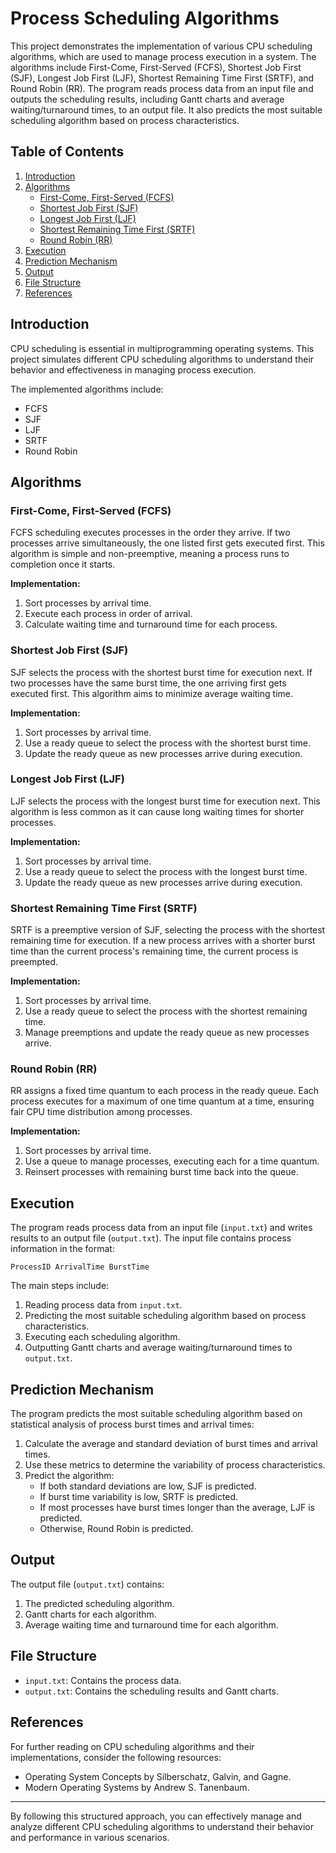 # Process Scheduling Algorithms

This project demonstrates the implementation of various CPU scheduling algorithms, which are used to manage process execution in a system. The algorithms include First-Come, First-Served (FCFS), Shortest Job First (SJF), Longest Job First (LJF), Shortest Remaining Time First (SRTF), and Round Robin (RR). The program reads process data from an input file and outputs the scheduling results, including Gantt charts and average waiting/turnaround times, to an output file. It also predicts the most suitable scheduling algorithm based on process characteristics.

## Table of Contents
1. [Introduction](#introduction)
2. [Algorithms](#algorithms)
    - [First-Come, First-Served (FCFS)](#first-come-first-served-fcfs)
    - [Shortest Job First (SJF)](#shortest-job-first-sjf)
    - [Longest Job First (LJF)](#longest-job-first-ljf)
    - [Shortest Remaining Time First (SRTF)](#shortest-remaining-time-first-srtf)
    - [Round Robin (RR)](#round-robin-rr)
3. [Execution](#execution)
4. [Prediction Mechanism](#prediction-mechanism)
5. [Output](#output)
6. [File Structure](#file-structure)
7. [References](#references)

## Introduction
CPU scheduling is essential in multiprogramming operating systems. This project simulates different CPU scheduling algorithms to understand their behavior and effectiveness in managing process execution.

The implemented algorithms include:
- FCFS
- SJF
- LJF
- SRTF
- Round Robin

## Algorithms

### First-Come, First-Served (FCFS)
FCFS scheduling executes processes in the order they arrive. If two processes arrive simultaneously, the one listed first gets executed first. This algorithm is simple and non-preemptive, meaning a process runs to completion once it starts.

**Implementation:**
1. Sort processes by arrival time.
2. Execute each process in order of arrival.
3. Calculate waiting time and turnaround time for each process.

### Shortest Job First (SJF)
SJF selects the process with the shortest burst time for execution next. If two processes have the same burst time, the one arriving first gets executed first. This algorithm aims to minimize average waiting time.

**Implementation:**
1. Sort processes by arrival time.
2. Use a ready queue to select the process with the shortest burst time.
3. Update the ready queue as new processes arrive during execution.

### Longest Job First (LJF)
LJF selects the process with the longest burst time for execution next. This algorithm is less common as it can cause long waiting times for shorter processes.

**Implementation:**
1. Sort processes by arrival time.
2. Use a ready queue to select the process with the longest burst time.
3. Update the ready queue as new processes arrive during execution.

### Shortest Remaining Time First (SRTF)
SRTF is a preemptive version of SJF, selecting the process with the shortest remaining time for execution. If a new process arrives with a shorter burst time than the current process's remaining time, the current process is preempted.

**Implementation:**
1. Sort processes by arrival time.
2. Use a ready queue to select the process with the shortest remaining time.
3. Manage preemptions and update the ready queue as new processes arrive.

### Round Robin (RR)
RR assigns a fixed time quantum to each process in the ready queue. Each process executes for a maximum of one time quantum at a time, ensuring fair CPU time distribution among processes.

**Implementation:**
1. Sort processes by arrival time.
2. Use a queue to manage processes, executing each for a time quantum.
3. Reinsert processes with remaining burst time back into the queue.

## Execution
The program reads process data from an input file (`input.txt`) and writes results to an output file (`output.txt`). The input file contains process information in the format:

```
ProcessID ArrivalTime BurstTime
```

The main steps include:
1. Reading process data from `input.txt`.
2. Predicting the most suitable scheduling algorithm based on process characteristics.
3. Executing each scheduling algorithm.
4. Outputting Gantt charts and average waiting/turnaround times to `output.txt`.

## Prediction Mechanism
The program predicts the most suitable scheduling algorithm based on statistical analysis of process burst times and arrival times:

1. Calculate the average and standard deviation of burst times and arrival times.
2. Use these metrics to determine the variability of process characteristics.
3. Predict the algorithm:
   - If both standard deviations are low, SJF is predicted.
   - If burst time variability is low, SRTF is predicted.
   - If most processes have burst times longer than the average, LJF is predicted.
   - Otherwise, Round Robin is predicted.

## Output
The output file (`output.txt`) contains:
1. The predicted scheduling algorithm.
2. Gantt charts for each algorithm.
3. Average waiting time and turnaround time for each algorithm.

## File Structure
- `input.txt`: Contains the process data.
- `output.txt`: Contains the scheduling results and Gantt charts.

## References
For further reading on CPU scheduling algorithms and their implementations, consider the following resources:
- Operating System Concepts by Silberschatz, Galvin, and Gagne.
- Modern Operating Systems by Andrew S. Tanenbaum.

---

By following this structured approach, you can effectively manage and analyze different CPU scheduling algorithms to understand their behavior and performance in various scenarios.
